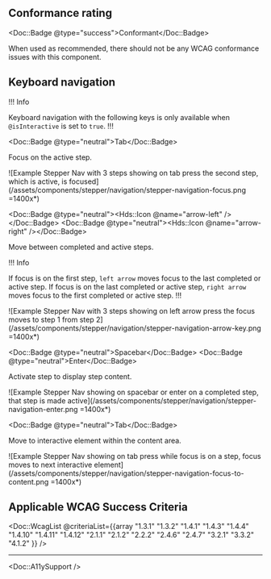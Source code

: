 ## Conformance rating

<Doc::Badge @type="success">Conformant</Doc::Badge>

When used as recommended, there should not be any WCAG conformance issues with this component.

## Keyboard navigation

!!! Info

Keyboard navigation with the following keys is only available when `@isInteractive` is set to `true`.
!!!

<Doc::Badge @type="neutral">Tab</Doc::Badge>

Focus on the active step.

![Example Stepper Nav with 3 steps showing on tab press the second step, which is active, is focused](/assets/components/stepper/navigation/stepper-navigation-focus.png =1400x*)

<Doc::Badge @type="neutral"><Hds::Icon @name="arrow-left" /></Doc::Badge>
<Doc::Badge @type="neutral"><Hds::Icon @name="arrow-right" /></Doc::Badge>

Move between completed and active steps.

!!! Info

If focus is on the first step, `left arrow` moves focus to the last completed or active step. If focus is on the last completed or active step, `right arrow` moves focus to the first completed or active step.
!!!

![Example Stepper Nav with 3 steps showing on left arrow press the focus moves to step 1 from step 2](/assets/components/stepper/navigation/stepper-navigation-arrow-key.png =1400x*)

<Doc::Badge @type="neutral">Spacebar</Doc::Badge>
<Doc::Badge @type="neutral">Enter</Doc::Badge>

Activate step to display step content.

![Example Stepper Nav showing on spacebar or enter on a completed step, that step is made active](/assets/components/stepper/navigation/stepper-navigation-enter.png =1400x*)

<Doc::Badge @type="neutral">Tab</Doc::Badge>

Move to interactive element within the content area.

![Example Stepper Nav showing on tab press while focus is on a step, focus moves to next interactive element](/assets/components/stepper/navigation/stepper-navigation-focus-to-content.png =1400x*)

## Applicable WCAG Success Criteria

<Doc::WcagList @criteriaList={{array "1.3.1" "1.3.2" "1.4.1" "1.4.3" "1.4.4" "1.4.10" "1.4.11" "1.4.12" "2.1.1" "2.1.2" "2.2.2" "2.4.6" "2.4.7" "3.2.1" "3.3.2" "4.1.2" }} />

---

<Doc::A11ySupport />
